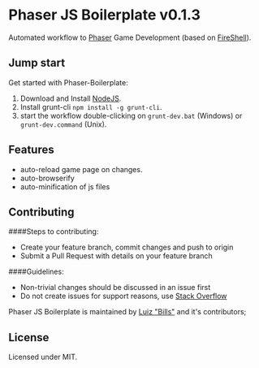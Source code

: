 # Phaser JS Boilerplate v0.1.3

Automated workflow to [Phaser](https://github.com/photonstorm/phaser) Game Development (based on [FireShell](http://getfireshell.com/)).

## Jump start

Get started with Phaser-Boilerplate:

1. Download and Install [NodeJS](http://nodejs.org/).
2. Install grunt-cli ```npm install -g grunt-cli```.
3. start the workflow double-clicking on ```grunt-dev.bat``` (Windows) or ```grunt-dev.command``` (Unix).

## Features

- auto-reload game page on changes.
- auto-browserify
- auto-minification of js files

## Contributing

####Steps to contributing:
* Create your feature branch, commit changes and push to origin
* Submit a Pull Request with details on your feature branch

####Guidelines:
* Non-trivial changes should be discussed in an issue first
* Do not create issues for support reasons, use [Stack Overflow](http://stackoverflow.com)

Phaser JS Boilerplate is maintained by [Luiz "Bills"](//github.com/luizbills) and it's contributors;

## License

Licensed under MIT.
